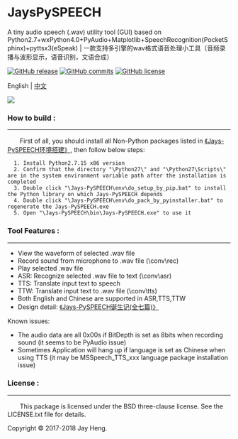 # JaysPySPEECH
A tiny audio speech (.wav) utility tool (GUI) based on Python2.7+wxPython4.0+PyAudio+Matplotlib+SpeechRecognition(PocketSphinx)+pyttsx3(eSpeak) | 一款支持多引擎的wav格式语音处理小工具（音频录播与波形显示，语音识别，文语合成） 

[![GitHub release](https://img.shields.io/github/release/JayHeng/Jays-PySPEECH.svg)](https://github.com/JayHeng/Jays-PySPEECH/releases/latest) [![GitHub commits](https://img.shields.io/github/commits-since/JayHeng/Jays-PySPEECH/v1.0.0.svg)](https://github.com/JayHeng/Jays-PySPEECH/compare/v1.0.0...master) [![GitHub license](https://img.shields.io/github/license/JayHeng/Jays-PyCOM.svg)](https://github.com/JayHeng/Jays-PyCOM/blob/master/LICENSE.txt)

English | [中文](./README.md)

<img src="http://henjay724.com/image/cnblogs/JaysPySPEECH_overview_github.PNG" style="zoom:100%" />

### How to build :
********************
　　First of all, you should install all Non-Python packages listed in [《Jays-PySPEECH环境搭建》](https://www.cnblogs.com/henjay724/p/9542690.html), then follow below steps:
```text
  1. Install Python2.7.15 x86 version
  2. Confirm that the directory "\Python27\" and "\Python27\Scripts\" are in the system environment variable path after the installation is completed
  3. Double click "\Jays-PySPEECH\env\do_setup_by_pip.bat" to install the Python library on which Jays-PySPEECH depends
  4. Double click "\Jays-PySPEECH\env\do_pack_by_pyinstaller.bat" to regenerate the Jays-PySPEECH.exe
  5. Open "\Jays-PySPEECH\bin\Jays-PySPEECH.exe" to use it
```

### Tool Features :
********************
* View the waveform of selected .wav file
* Record sound from microphone to .wav file (\conv\rec)
* Play selected .wav file
* ASR: Recognize selected .wav file to text (\conv\asr)
* TTS: Translate input text to speech
* TTW: Translate input text to .wav file (\conv\tts)
* Both English and Chinese are supported in ASR,TTS,TTW
* Design detail: [《Jays-PySPEECH诞生记(全七篇)》](https://www.cnblogs.com/henjay724/p/9541867.html)

Known issues:
* The audio data are all 0x00s if BitDepth is set as 8bits when recording sound (it seems to be PyAudio issue)
* Sometimes Application will hang up if language is set as Chinese when using TTS (it may be MSSpeech_TTS_xxx language package installation issue)

### License :
********************
　　This package is licensed under the BSD three-clause license. See the LICENSE.txt file for details.

Copyright © 2017-2018 Jay Heng.